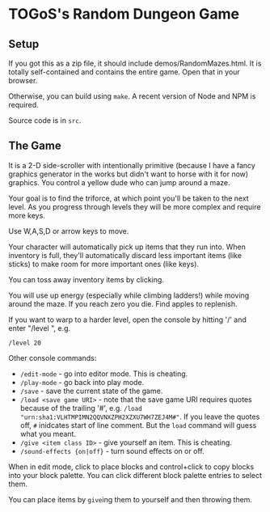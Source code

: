 # TOGoS's Random Dungeon Game

## Setup

If you got this as a zip file, it should include demos/RandomMazes.html.
It is totally self-contained and contains the entire game.
Open that in your browser.

Otherwise, you can build using ```make```.
A recent version of Node and NPM is required.

Source code is in ```src```.

## The Game

It is a 2-D side-scroller with intentionally primitive
(because I have a fancy graphics generator in the works
but didn't want to horse with it for now) graphics.
You control a yellow dude who can jump around a maze.

Your goal is to find the triforce,
at which point you'll be taken to the next level.
As you progress through levels they will be more complex
and require more keys.

Use W,A,S,D or arrow keys to move.

Your character will automatically pick up items that they run into.
When inventory is full, they'll automatically discard less important
items (like sticks) to make room for more important ones
(like keys).

You can toss away inventory items by clicking.

You will use up energy (especially while climbing ladders!)
while moving around the maze.  If you reach zero you die.
Find apples to replenish.

If you want to warp to a harder level, open the console
by hitting '/' and enter "/level <number>", e.g.

  ```/level 20```

Other console commands:

  - ```/edit-mode``` - go into editor mode.  This is cheating.
  - ```/play-mode``` - go back into play mode.
  - ```/save``` - save the current state of the game.
  - ```/load <save game URI>``` - note that the save game URI
    requires quotes because of the trailing '#',
    e.g. ```/load "urn:sha1:VLHTMPIMN2QQVNXZPH2XZXU7WH7ZEJ4M#"```.
    If you leave the quotes off, ```#``` inidcates start of line comment.
    But the ```load``` command will guess what you meant.
  - ```/give <item class ID>``` - give yourself an item.  This is cheating.
  - ```/sound-effects {on|off}``` - turn sound effects on or off.

When in edit mode, click to place blocks and control+click
to copy blocks into your block palette.
You can click different block palette entries to select them.

You can place items by ```give```ing them to yourself and then throwing them.